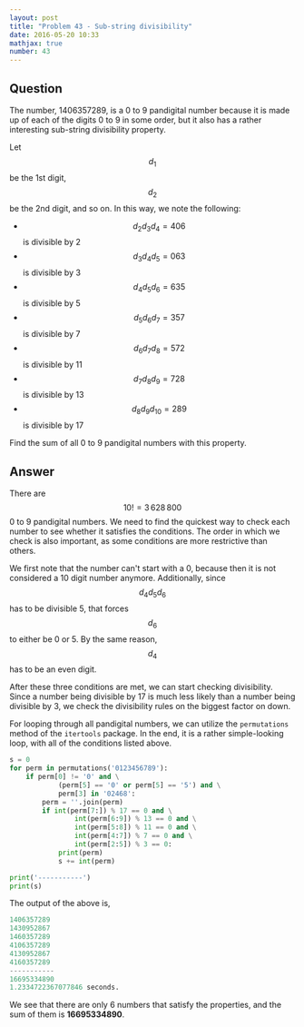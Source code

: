 ```yaml
---
layout: post
title: "Problem 43 - Sub-string divisibility"
date: 2016-05-20 10:33
mathjax: true
number: 43
---
```


## Question

The number, 1406357289, is a 0 to 9 pandigital number because it is made up of each of the digits 0 to 9 in some order, but it also has a rather interesting sub-string divisibility property.

Let $$d_1$$ be the 1st digit, $$d_2$$ be the 2nd digit, and so on. In this way, we note the following:

- $$d_2d_3d_4=406$$ is divisible by 2
- $$d_3d_4d_5=063$$ is divisible by 3
- $$d_4d_5d_6=635$$ is divisible by 5
- $$d_5d_6d_7=357$$ is divisible by 7
- $$d_6d_7d_8=572$$ is divisible by 11
- $$d_7d_8d_9=728$$ is divisible by 13
- $$d_8d_9d_{10}=289$$ is divisible by 17

Find the sum of all 0 to 9 pandigital numbers with this property.

## Answer

There are $$10!=3\,628\,800$$ 0 to 9 pandigital numbers. We need to find the quickest way to check each number to see whether it satisfies the conditions. The order in which we check is also important, as some conditions are more restrictive than others.

We first note that the number can't start with a 0, because then it is not considered a 10 digit number anymore. Additionally, since $$d_4d_5d_6$$ has to be divisible 5, that forces $$d_6$$ to either be 0 or 5. By the same reason, $$d_4$$ has to be an even digit. 

After these three conditions are met, we can start checking divisibility. Since a number being divisible by 17 is much less likely than a number being divisible by 3, we check the divisibility rules on the biggest factor on down. 

For looping through all pandigital numbers, we can utilize the `permutations` method of the `itertools` package. In the end, it is a rather simple-looking loop, with all of the conditions listed above.

```python
s = 0
for perm in permutations('0123456789'):
    if perm[0] != '0' and \
            (perm[5] == '0' or perm[5] == '5') and \
            perm[3] in '02468':
        perm = ''.join(perm)
        if int(perm[7:]) % 17 == 0 and \
                int(perm[6:9]) % 13 == 0 and \
                int(perm[5:8]) % 11 == 0 and \
                int(perm[4:7]) % 7 == 0 and \
                int(perm[2:5]) % 3 == 0:
            print(perm)
            s += int(perm)

print('-----------')
print(s)
```

The output of the above is,

```python
1406357289
1430952867
1460357289
4106357289
4130952867
4160357289
-----------
16695334890
1.2334722367077846 seconds.
```

We see that there are only 6 numbers that satisfy the properties, and the sum of them is **16695334890**.